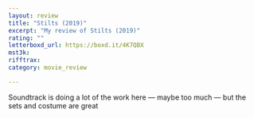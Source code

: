 ```yaml
---
layout: review
title: "Stilts (2019)"
excerpt: "My review of Stilts (2019)"
rating: ""
letterboxd_url: https://boxd.it/4K7QBX
mst3k: 
rifftrax: 
category: movie_review

---
```


Soundtrack is doing a lot of the work here — maybe too much — but the sets and costume are great
